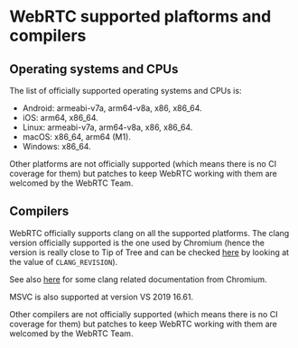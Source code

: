 # WebRTC supported plaftorms and compilers

<?% config.freshness.owner = 'mbonadei' %?>
<?% config.freshness.reviewed = '2021-06-25' %?>

## Operating systems and CPUs

The list of officially supported operating systems and CPUs is:

*   Android: armeabi-v7a, arm64-v8a, x86, x86_64.
*   iOS: arm64, x86_64.
*   Linux: armeabi-v7a, arm64-v8a, x86, x86_64.
*   macOS: x86_64, arm64 (M1).
*   Windows: x86_64.

Other platforms are not officially supported (which means there is no CI
coverage for them) but patches to keep WebRTC working with them are welcomed by
the WebRTC Team.

## Compilers

WebRTC officially supports clang on all the supported platforms. The clang
version officially supported is the one used by Chromium (hence the version is
really close to Tip of Tree and can be checked
[here](https://source.chromium.org/chromium/chromium/src/+/main:tools/clang/scripts/update.py)
by looking at the value of `CLANG_REVISION`).

See also
[here](https://source.chromium.org/chromium/chromium/src/+/main:docs/clang.md)
for some clang related documentation from Chromium.

MSVC is also supported at version VS 2019 16.61.

Other compilers are not officially supported (which means there is no CI
coverage for them) but patches to keep WebRTC working with them are welcomed by
the WebRTC Team.
